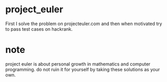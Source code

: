 # project_euler
First I solve the problem on projecteuler.com and then when motivated try to pass test cases on hackrank.

# note
project euler is about personal growth in mathematics and computer programming. do not ruin it for yourself by taking
these solutions as your own.
